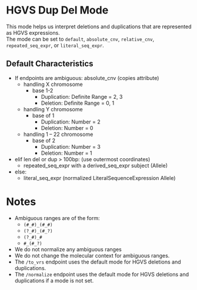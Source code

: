# HGVS Dup Del Mode

This mode helps us interpret deletions and duplications that are represented as HGVS expressions.\
The mode can be set to `default`, `absolute_cnv`, `relative_cnv`, `repeated_seq_expr`, or `literal_seq_expr`.


## Default Characteristics

- If endpoints are ambiguous: absolute_cnv (copies attribute)
    - handling X chromosome
        - base 1-2
            - Duplication: Definite Range =  2, 3
            - Deletion: Definite Range =  0, 1
    - handling Y chromosome
        - base of 1
            - Duplication: Number = 2
            - Deletion: Number = 0
    - handling 1 – 22 chromosome
        - base of 2
             - Duplication: Number = 3
             - Deletion: Number = 1
- elif len del or dup > 100bp: (use outermost coordinates)
    - repeated_seq_expr with a derived_seq_expr subject (Allele)
- else:
    - literal_seq_expr (normalized LiteralSequenceExpression Allele)

# Notes

- Ambiguous ranges are of the form:
    - `(#_#)_(#_#)`
    - `(?_#)_(#_?)`
    - `(?_#)_#`
    - `#_(#_?)`
- We do not normalize any ambiguous ranges
- We do not change the molecular context for ambiguous ranges.
- The `/to_vrs` endpoint uses the default mode for HGVS deletions and duplications.
- The `/normalize` endpoint uses the default mode for HGVS deletions and duplications if a mode is not set.
